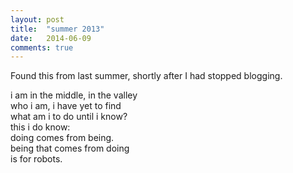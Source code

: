 ```yaml
---
layout: post
title:  "summer 2013"
date:   2014-06-09
comments: true
---
```


Found this from last summer, shortly after I had stopped blogging.

i am in the middle, in the valley  
who i am, i have yet to find  
what am i to do until i know?  
this i do know:  
doing comes from being.  
being that comes from doing  
is for robots.  
